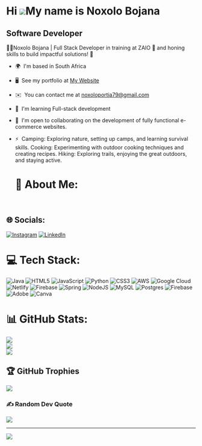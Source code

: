 Hi ![](https://user-images.githubusercontent.com/18350557/176309783-0785949b-9127-417c-8b55-ab5a4333674e.gif)My name is Noxolo Bojana
=====================================================================================================================================

Software Developer
------------------

👩‍💻Noxolo Bojana | Full Stack Developer in training at ZAIO 🚀 and honing skills to build impactful solutions! 🌟

* 🌍  I'm based in South Africa
* 🖥️  See my portfolio at [My Website](http://noxolos-portfolio.netlify.app)
* ✉️  You can contact me at [noxoloportia79@gmail.com](mailto:noxoloportia79@gmail.com)
* 🧠  I'm learning Full-stack development
* 🤝  I'm open to collaborating on the development of fully functional e-commerce websites.
* ⚡  Camping: Exploring nature, setting up camps, and learning survival skills. Cooking: Experimenting with outdoor cooking techniques and creating recipes. Hiking: Exploring trails, enjoying the great outdoors, and staying active.


  # 💫 About Me:
<br>


## 🌐 Socials:
[![Instagram](https://img.shields.io/badge/Instagram-%23E4405F.svg?logo=Instagram&logoColor=white)](https://instagram.com/Safety_TrailBlazers_) [![LinkedIn](https://img.shields.io/badge/LinkedIn-%230077B5.svg?logo=linkedin&logoColor=white)](https://linkedin.com/in/noxolo-bojana-575634194/) 

# 💻 Tech Stack:
![Java](https://img.shields.io/badge/java-%23ED8B00.svg?style=for-the-badge&logo=openjdk&logoColor=white) ![HTML5](https://img.shields.io/badge/html5-%23E34F26.svg?style=for-the-badge&logo=html5&logoColor=white) ![JavaScript](https://img.shields.io/badge/javascript-%23323330.svg?style=for-the-badge&logo=javascript&logoColor=%23F7DF1E) ![Python](https://img.shields.io/badge/python-3670A0?style=for-the-badge&logo=python&logoColor=ffdd54) ![CSS3](https://img.shields.io/badge/css3-%231572B6.svg?style=for-the-badge&logo=css3&logoColor=white) ![AWS](https://img.shields.io/badge/AWS-%23FF9900.svg?style=for-the-badge&logo=amazon-aws&logoColor=white) ![Google Cloud](https://img.shields.io/badge/GoogleCloud-%234285F4.svg?style=for-the-badge&logo=google-cloud&logoColor=white) ![Netlify](https://img.shields.io/badge/netlify-%23000000.svg?style=for-the-badge&logo=netlify&logoColor=#00C7B7) ![Firebase](https://img.shields.io/badge/firebase-%23039BE5.svg?style=for-the-badge&logo=firebase) ![Spring](https://img.shields.io/badge/spring-%236DB33F.svg?style=for-the-badge&logo=spring&logoColor=white) ![NodeJS](https://img.shields.io/badge/node.js-6DA55F?style=for-the-badge&logo=node.js&logoColor=white) ![MySQL](https://img.shields.io/badge/mysql-%2300000f.svg?style=for-the-badge&logo=mysql&logoColor=white) ![Postgres](https://img.shields.io/badge/postgres-%23316192.svg?style=for-the-badge&logo=postgresql&logoColor=white) ![Firebase](https://img.shields.io/badge/Firebase-039BE5?style=for-the-badge&logo=Firebase&logoColor=white) ![Adobe](https://img.shields.io/badge/adobe-%23FF0000.svg?style=for-the-badge&logo=adobe&logoColor=white) ![Canva](https://img.shields.io/badge/Canva-%2300C4CC.svg?style=for-the-badge&logo=Canva&logoColor=white)
# 📊 GitHub Stats:
![](https://github-readme-stats.vercel.app/api?username=NoxoloBojana&theme=radical&hide_border=true&include_all_commits=true&count_private=false)<br/>
![](https://github-readme-streak-stats.herokuapp.com/?user=NoxoloBojana&theme=radical&hide_border=true)<br/>
![](https://github-readme-stats.vercel.app/api/top-langs/?username=NoxoloBojana&theme=radical&hide_border=true&include_all_commits=true&count_private=false&layout=compact)

## 🏆 GitHub Trophies
![](https://github-profile-trophy.vercel.app/?username=NoxoloBojana&theme=radical&no-frame=false&no-bg=true&margin-w=4)

### ✍️ Random Dev Quote
![](https://quotes-github-readme.vercel.app/api?type=horizontal&theme=radical)

---
[![](https://visitcount.itsvg.in/api?id=NoxoloBojana&icon=0&color=0)](https://visitcount.itsvg.in)

<!-- Proudly created with GPRM ( https://gprm.itsvg.in ) -->
